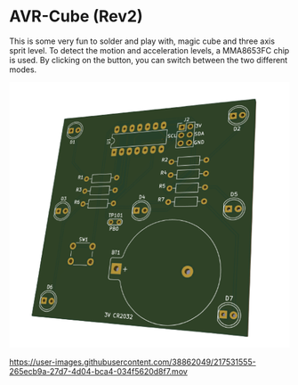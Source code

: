 # AVR-Cube (Rev2)

This is some very fun to solder and play with, magic cube and three axis sprit level. To detect the motion and acceleration levels, a MMA8653FC chip is used. By clicking on the button, you can switch between the two different modes.

![Alt text](Resources/AvrCube.png?raw=true "Title")

https://user-images.githubusercontent.com/38862049/217531555-265ecb9a-27d7-4d04-bca4-034f5620d8f7.mov
